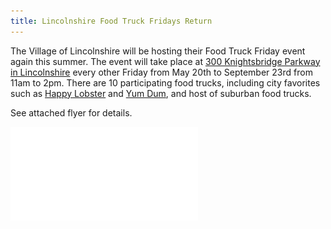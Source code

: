 ```yaml
---
title: Lincolnshire Food Truck Fridays Return
---
```

The Village of Lincolnshire will be hosting their Food Truck Friday event again this summer.  The event will take place at [300 Knightsbridge Parkway in Lincolnshire](http://www.chicagofoodtruckfinder.com/locations/4649775727116288) every other Friday from May 20th to September 23rd from 11am to 2pm. There are 10 participating food trucks, including city favorites such as [Happy Lobster](https://www.chicagofoodtruckfinder.com/trucks/thehappylobster) and [Yum Dum](https://www.chicagofoodtruckfinder.com/trucks/yumdumtruck), and host of suburban food trucks.  

See attached flyer for details.

![Food Truck Friday Flyer](/assets/2016_FoodTruckFridayLunch_Flyer.pdf)
